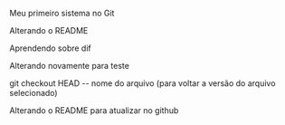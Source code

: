 Meu primeiro sistema no Git

Alterando o README

Aprendendo sobre dif

Alterando novamente para teste

git checkout HEAD -- nome do arquivo (para voltar a versão do arquivo selecionado)

Alterando o README para atualizar no github